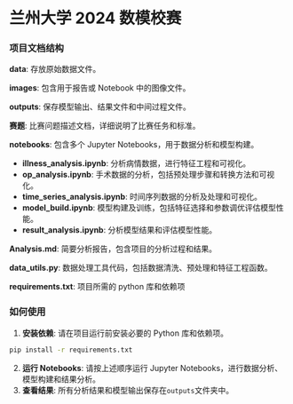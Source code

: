 # 兰州大学 2024 数模校赛

### 项目文档结构

**data**: 存放原始数据文件。

**images**: 包含用于报告或 Notebook 中的图像文件。

**outputs**: 保存模型输出、结果文件和中间过程文件。

**赛题**: 比赛问题描述文档，详细说明了比赛任务和标准。

**notebooks**: 包含多个 Jupyter Notebooks，用于数据分析和模型构建。

- **illness_analysis.ipynb**: 分析病情数据，进行特征工程和可视化。
- **op_analysis.ipynb**: 手术数据的分析，包括预处理步骤和转换方法和可视化。
- **time_series_analysis.ipynb**: 时间序列数据的分析及处理和可视化。
- **model_build.ipynb**: 模型构建及训练，包括特征选择和参数调优评估模型性能。
- **result_analysis.ipynb**: 分析模型结果和评估模型性能。

**Analysis.md**: 简要分析报告，包含项目的分析过程和结果。

**data_utils.py**: 数据处理工具代码，包括数据清洗、预处理和特征工程函数。

**requirements.txt**: 项目所需的 python 库和依赖项

### 如何使用

1. **安装依赖**: 请在项目运行前安装必要的 Python 库和依赖项。

```bash
pip install -r requirements.txt
```

2. **运行 Notebooks**: 请按上述顺序运行 Jupyter Notebooks，进行数据分析、模型构建和结果分析。
3. **查看结果**: 所有分析结果和模型输出保存在`outputs`文件夹中。
